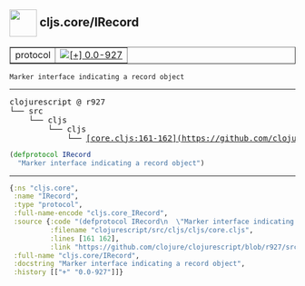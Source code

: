 ## <img width="48px" valign="middle" src="http://i.imgur.com/Hi20huC.png"> cljs.core/IRecord

 <table border="1">
<tr>
<td>protocol</td>
<td><a href="https://github.com/cljsinfo/api-refs/tree/0.0-927"><img valign="middle" alt="[+] 0.0-927" src="https://img.shields.io/badge/+-0.0--927-lightgrey.svg"></a> </td>
</tr>
</table>

 <samp>
</samp>

```
Marker interface indicating a record object
```

---

 <pre>
clojurescript @ r927
└── src
    └── cljs
        └── cljs
            └── <ins>[core.cljs:161-162](https://github.com/clojure/clojurescript/blob/r927/src/cljs/cljs/core.cljs#L161-L162)</ins>
</pre>

```clj
(defprotocol IRecord
  "Marker interface indicating a record object")
```


---

```clj
{:ns "cljs.core",
 :name "IRecord",
 :type "protocol",
 :full-name-encode "cljs.core_IRecord",
 :source {:code "(defprotocol IRecord\n  \"Marker interface indicating a record object\")",
          :filename "clojurescript/src/cljs/cljs/core.cljs",
          :lines [161 162],
          :link "https://github.com/clojure/clojurescript/blob/r927/src/cljs/cljs/core.cljs#L161-L162"},
 :full-name "cljs.core/IRecord",
 :docstring "Marker interface indicating a record object",
 :history [["+" "0.0-927"]]}

```
